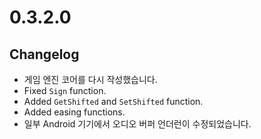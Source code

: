# 0.3.2.0

## Changelog

- 게임 엔진 코어를 다시 작성했습니다.
- Fixed `Sign` function.
- Added `GetShifted` and `SetShifted` function.
- Added easing functions.
- 일부 Android 기기에서 오디오 버퍼 언더런이 수정되었습니다.
